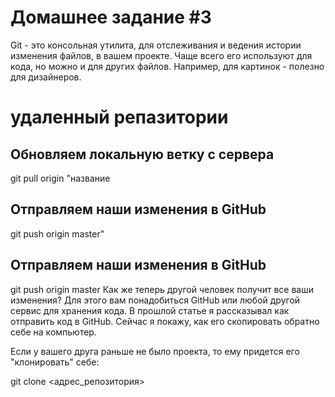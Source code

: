 # Домашнее задание #3
Git - это консольная утилита, для отслеживания и ведения истории изменения файлов, в вашем проекте. Чаще всего его используют для кода, но можно и для других файлов. Например, для картинок - полезно для дизайнеров.
# удаленный репазитории 
## Обновляем локальную ветку с сервера
git pull origin "название
## Отправляем наши изменения в GitHub
git push origin master"
## Отправляем наши изменения в GitHub
git push origin master
Как же теперь другой человек получит все ваши изменения?
Для этого вам понадобиться GitHub или любой другой сервис для хранения кода. В прошлой статье я рассказывал как отправить код в GitHub. Сейчас я покажу, как его скопировать обратно себе на компьютер.

Если у вашего друга раньше не было проекта, то ему придется его "клонировать" себе:

git clone <адрес_репозитория>